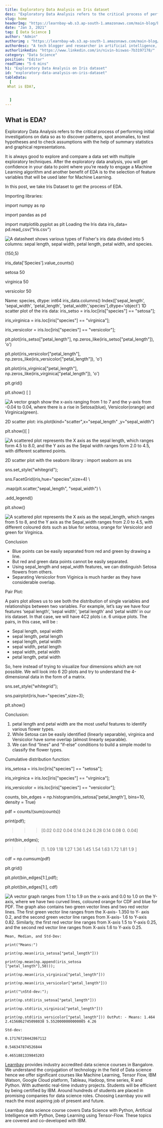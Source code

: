 ```yaml
---
title: Exploratory Data Analysis on Iris dataset
desc: "Exploratory Data Analysis refers to the critical process of performing initial investigations on data so as to discover patterns, spot anomalies, to test hypotheses and to check assumptions with the help of summary statistics and graphical representations..."
slug: home
headerImg: "https://learnbay-wb.s3.ap-south-1.amazonaws.com/main-blog/blog/exp.png"
date: "Jan 3, 2021"
tag: [ Data Science ]
author: "Admin"
authorimg : "https://learnbay-wb.s3.ap-south-1.amazonaws.com/main-blog/blog/nivin.webp"
authordesc: "A tech blogger and researcher in artificial intelligence, data science, and full-stack development. He holds expertise in machine learning models, artificial intelligence, and scripting languages like Python and Java"
authorlinkedin: "https://www.linkedin.com/in/nivin-biswas-7b3197178/"
category: "Data Science"
position: "Editor"
readTime: "5-6 mins"
h1: "Exploratory Data Analysis on Iris dataset"
id: "exploratory-data-analysis-on-iris-dataset"
tableData:
  [
 What is EDA?,
 
 
  ]
---
```


## What is EDA?

Exploratory Data Analysis refers to the critical process of performing initial investigations on data so as to discover patterns, spot anomalies, to test hypotheses and to check assumptions with the help of summary statistics and graphical representations.

It is always good to explore and compare a data set with multiple exploratory techniques. After the exploratory data analysis, you will get confidence in your data to point where you’re ready to engage a Machine Learning algorithm and another benefit of EDA is to the selection of feature variables that will be used later for Machine Learning.

In this post, we take Iris Dataset to get the process of EDA.

Importing libraries:

import numpy as np

import pandas as pd

import matplotlib.pyplot as plt Loading the Iris data iris_data= pd.read_csv("Iris.csv") 

<Image src="https://learnbay-wb.s3.ap-south-1.amazonaws.com/main-blog/blog/iris.jpg"   class="img" alt="A datasheet shows various types of Fisher's iris data divided into 5 columns: sepal length, sepal width, petal length, petal width, and species."/>


(150,5)

iris_data['Species'].value_counts()

setosa        50

virginica     50

versicolor    50

Name: species, dtype: int64 iris_data.columns() Index(['sepal_length', 'sepal_width', 'petal_length', 'petal_width','species'],dtype='object') 1D scatter plot of the iris data: iris_setso = iris.loc[iris["species"] == "setosa"];

iris_virginica = iris.loc[iris["species"] == "virginica"];

iris_versicolor = iris.loc[iris["species"] == "versicolor"];

plt.plot(iris_setso["petal_length"],
np.zeros_like(iris_setso["petal_length"]), 'o')

plt.plot(iris_versicolor["petal_length"],
np.zeros_like(iris_versicolor["petal_length"]), 'o')

plt.plot(iris_virginica["petal_length"],
np.zeros_like(iris_virginica["petal_length"]), 'o')

plt.grid()

plt.show() [ ]

<Image src="https://learnbay-wb.s3.ap-south-1.amazonaws.com/main-blog/blog/iris1.png"   class="img"  alt="A vector graph show the x-axis ranging from 1 to 7 and the y-axis from -0.04 to 0.04, where there is a rise in Setosa(blue), Versicolor(orange) and Virginica(green)."/>

 2D scatter plot: iris.plot(kind="scatter",x="sepal_length"
 ,y="sepal_width")

plt.show()[ ]

<Image src="https://learnbay-wb.s3.ap-south-1.amazonaws.com/main-blog/blog/iris2.png"   class="img" alt="A scattered plot represents the X axis as the sepal length, which ranges form 4.5 to 8.0, and the Y axis as the Sepal width ranges form 2.0 to 4.5, with different scattered points."/>

 2D scatter plot with the seaborn library : import seaborn as sns

sns.set_style("whitegrid");

sns.FacetGrid(iris,hue="species",size=4) \

.map(plt.scatter,"sepal_length",
"sepal_width") \

.add_legend()

plt.show() 

<Image src="https://learnbay-wb.s3.ap-south-1.amazonaws.com/main-blog/blog/iris3.png"   class="img" alt="A scattered plot represents the X axis as the sepal_length, which ranges from 5 to 8, and the Y axis as the Sepal_width ranges from 2.0 to 4.5, with different coloured dots such as blue for setosa, orange for Versicolor and green for Virginica."/>



 Conclusion



* Blue points can be easily separated from red and green by drawing a line.
* But red and green data points cannot be easily separated.
* Using sepal_length and sepal_width features, we can distinguish Setosa flowers from others.
* Separating Versicolor from Viginica is much harder as they have considerable overlap.

Pair Plot:

A pairs plot allows us to see both the distribution of single variables and relationships between two variables. For example, let’s say we have four features ‘sepal length’, ‘sepal width’, ‘petal length’ and ‘petal width’ in our iris dataset. In that case, we will have 4C2 plots i.e. 6 unique plots. The pairs, in this case, will be :



*  Sepal length, sepal width
* sepal length, petal length
* sepal length, petal width
* sepal width, petal length
* sepal width, petal width
* petal length, petal width

So, here instead of trying to visualize four dimensions which are not possible. We will look into 6 2D plots and try to understand the 4-dimensional data in the form of a matrix.

sns.set_style("whitegrid");

sns.pairplot(iris,hue="species",size=3);

plt.show()

Conclusion:



1. petal length and petal width are the most useful features to identify various flower types.
2. While Setosa can be easily identified (linearly separable), virginica and Versicolor have some overlap (almost linearly separable).
3. We can find “lines” and “if-else” conditions to build a simple model to classify the flower types.

Cumulative distribution function:

iris_setosa = iris.loc[iris["species"] == "setosa"];

iris_virginica = iris.loc[iris["species"] == "virginica"];

iris_versicolor = iris.loc[iris["species"] == "versicolor"];

counts, bin_edges = np.histogram(iris_setosa['petal_length'], bins=10, density = True)

pdf = counts/(sum(counts))

print(pdf);

>>>[0.02 0.02 0.04 0.14 0.24 0.28 0.14 0.08 0.   0.04]

print(bin_edges);

>>>[1.   1.09 1.18 1.27 1.36 1.45 1.54 1.63 1.72 1.81 1.9 ]

cdf = np.cumsum(pdf)

plt.grid()

plt.plot(bin_edges[1:],pdf);

plt.plot(bin_edges[1:], cdf) 





<Image src="https://learnbay-wb.s3.ap-south-1.amazonaws.com/main-blog/blog/iris4.png"   class="img" alt="A vector graph ranges from 1.1 to 1.9 on the x-axis and 0.0 to 1.0 on the Y-axis,  where we have two curved lines, coloured orange for CDF and blue for PDF.
The graph also contains two green vector lines and two red vector lines. The first green vector line ranges from the X-axis- 1.350 to Y- axis 0.2, and the second green vector line ranges from X-axis- 1.6 to Y-axis 0.82. 
Similarly, the first red vector line ranges from X-axis 1.5 to Y-axis 0.25, and the second red vector line ranges from X-axis 1.6 to Y-axis 0.25."/>


```
Mean, Median, and Std-Dev:

print("Means:")

print(np.mean(iris_setosa["petal_length"]))

print(np.mean(np.append(iris_setosa
["petal_length"],50)));

print(np.mean(iris_virginica["petal_length"]))

print(np.mean(iris_versicolor["petal_length"]))

print("\nStd-dev:");

print(np.std(iris_setosa["petal_length"]))

print(np.std(iris_virginica["petal_length"]))

print(np.std(iris_versicolor["petal_length"])) OutPut: - Means: 1.464 2.4156862745098038 5.5520000000000005 4.26

Std-dev:

0.17176728442867112

0.546347874526844

0.4651881339845203

```

<a href="https://www.learnbay.co/data-science-course-training-in-bangalore" target="_blank">Learnbay</a> provides industry accredited data science courses in Bangalore. We understand the conjugation of technology in the field of Data science hence we offer significant courses like Machine Learning, Tensor Flow, IBM Watson, Google Cloud platform, Tableau, Hadoop, time series, R and Python. With authentic real-time industry projects. Students will be efficient by being certified by IBM. Around hundreds of students are placed in promising companies for data science roles. Choosing Learnbay you will reach the most aspiring job of present and future.

Learnbay data science course covers Data Science with Python, Artificial Intelligence with Python, Deep Learning using Tensor-Flow. These topics are covered and co-developed with IBM.
